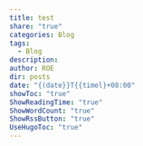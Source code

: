 ```yaml
---
title: test
share: "true"
categories: Blog
tags:
  - Blog
description: 
author: ROE
dir: posts
date: "{(date}}T{{timel}+08:00"
showToc: "true"
ShowReadingTime: "true"
ShowWordCount: "true"
ShowRssButton: "true"
UseHugoToc: "true"
---
```

